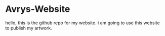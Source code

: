 # Avrys-Website

hello, this is the github repo for my website. i am going to use this website to publish my artwork.

